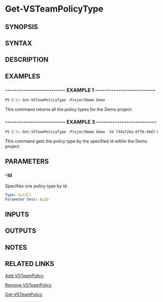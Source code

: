 <!-- #include "./common/header.md" -->

# Get-VSTeamPolicyType

## SYNOPSIS

<!-- #include "./synopsis/Get-VSTeamPolicyType.md" -->

## SYNTAX

## DESCRIPTION

<!-- #include "./synopsis/Get-VSTeamPolicyType.md" -->

## EXAMPLES

### -------------------------- EXAMPLE 1 --------------------------

```PowerShell
PS C:\> Get-VSTeamPolicyType -ProjectName Demo
```

This command returns all the policy types for the Demo project.

### -------------------------- EXAMPLE 3 --------------------------

```PowerShell
PS C:\> Get-VSTeamPolicyType -ProjectName Demo -Id 73da726a-8ff9-44d7-8caa-cbb581eac991
```

This command gets the policy type by the specified id within the Demo project.

## PARAMETERS

<!-- #include "./params/projectName.md" -->

### -Id

Specifies one policy type by id.

```yaml
Type: Guid[]
Parameter Sets: ByID
```

## INPUTS

## OUTPUTS

## NOTES

## RELATED LINKS

[Add-VSTeamPolicy](Add-VSTeamPolicy.md)

[Remove-VSTeamPolicy](Remove-VSTeamPolicy.md)

[Get-VSTeamPolicy](Get-VSTeamPolicy.md)